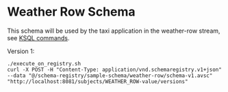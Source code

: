 # Weather Row Schema

This schema will be used by the taxi application in the weather-row stream, see [KSQL commands](../../../../../../doc/ksql/readme.md).

Version 1:
````
./execute_on_registry.sh 
curl -X POST -H "Content-Type: application/vnd.schemaregistry.v1+json" --data "@/schema-registry/sample-schema/weather-row/schema-v1.avsc" "http://localhost:8081/subjects/WEATHER_ROW-value/versions"
````